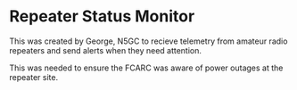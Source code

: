 # Repeater Status Monitor

This was created by George, N5GC to recieve telemetry from amateur radio repeaters and send alerts when they need attention.

This was needed to ensure the FCARC was aware of power outages at the repeater site.

